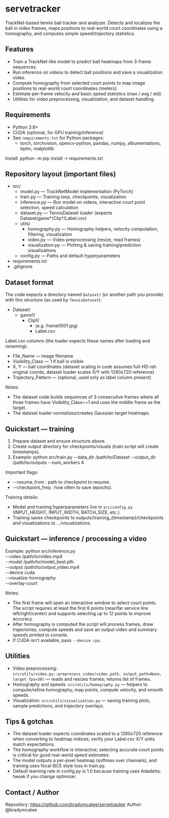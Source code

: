 # servetracker

TrackNet-based tennis ball tracker and analyzer.
Detects and localizes the ball in video frames, maps positions to real-world court coordinates using a homography, and computes simple speed/trajectory statistics.

## Features
- Train a TrackNet-like model to predict ball heatmaps from 3-frame sequences.
- Run inference on videos to detect ball positions and save a visualization video.
- Compute homography from selected court points to map image positions to real-world court coordinates (meters).
- Estimate per-frame velocity and basic speed statistics (max / avg / std).
- Utilities for video preprocessing, visualization, and dataset handling.

## Requirements
- Python 3.8+
- CUDA (optional, for GPU training/inference)
- See `requirements.txt` for Python packages:
  - torch, torchvision, opencv-python, pandas, numpy, albumentations, tqdm, matplotlib

Install:
python -m pip install -r requirements.txt

## Repository layout (important files)
- src/
  - model.py            — TrackNetModel implementation (PyTorch)
  - train.py            — Training loop, checkpoints, visualization
  - inference.py        — Run model on videos, interactive court point selection, speed calculation
  - dataset.py          — TennisDataset loader (expects Dataset/game*/Clip*/Label.csv)
  - utils/
    - homography.py     — Homography helpers, velocity computation, filtering, visualization
    - video.py          — Video preprocessing (resize, read frames)
    - visualization.py  — Plotting & saving training/prediction visualizations
  - config.py           — Paths and default hyperparameters
- requirements.txt
- .gitignore

## Dataset format
The code expects a directory named `Dataset/` (or another path you provide) with this structure (as used by `TennisDataset`):
- Dataset/
  - game1/
    - Clip1/
      - <frame images> (e.g. frame0001.jpg)
      - Label.csv

Label.csv columns (the loader expects these names after loading and renaming):
- File_Name — image filename
- Visibility_Class — 1 if ball is visible
- X, Y — ball coordinates (dataset scaling in code assumes full-HD-ish original coords; dataset loader scales X/Y with 1280x720 reference)
- Trajectory_Pattern — (optional, used only as label column present)

Notes:
- The dataset code builds sequences of 3 consecutive frames where all three frames have Visibility_Class==1 and uses the middle frame as the target.
- The dataset loader normalizes/creates Gaussian target heatmaps.

## Quickstart — training
1. Prepare dataset and ensure structure above.
2. Create output directory for checkpoints/visuals (train script will create timestamps).
3. Example:
   python src/train.py --data_dir /path/to/Dataset --output_dir /path/to/outputs --num_workers 4

Important flags:
- --resume_from : path to checkpoint to resume.
- --checkpoint_freq : how often to save (epochs).

Training details:
- Model and training hyperparameters live in `src/config.py` (INPUT_HEIGHT, INPUT_WIDTH, BATCH_SIZE, etc.).
- Training saves checkpoints to outputs/training_{timestamp}/checkpoints and visualizations to .../visualizations.

## Quickstart — inference / processing a video
Example:
python src/inference.py \
  --video /path/to/video.mp4 \
  --model /path/to/model_best.pth \
  --output /path/to/output_video.mp4 \
  --device cuda \
  --visualize-homography \
  --overlay-court

Notes:
- The first frame will open an interactive window to select court points. The script requires at least the first 6 points (near/far service line left/right/center) and supports selecting up to 12 points to improve accuracy.
- After homography is computed the script will process frames, draw trajectories, compute speeds and save an output video and summary speeds printed to console.
- If CUDA isn't available, pass `--device cpu`.

## Utilities
- Video preprocessing: `src/utils/video.py::preprocess_video(video_path, output_path=None, target_fps=30)` — reads and resizes frames; returns list of frames.
- Homography and speeds: `src/utils/homography.py` — helpers to compute/refine homography, map points, compute velocity, and smooth speeds.
- Visualization: `src/utils/visualization.py` — saving training plots, sample predictions, and trajectory overlays.

## Tips & gotchas
- The dataset loader expects coordinates scaled to a 1280x720 reference when converting to heatmap indices; verify your Label.csv X/Y units match expectations.
- The homography workflow is interactive; selecting accurate court points is critical for good real-world speed estimates.
- The model outputs a per-pixel heatmap (softmax over channels), and training uses focal-BCE style loss in train.py.
- Default learning rate in config.py is 1.0 because training uses Adadelta; tweak if you change optimizer.

## Contact / Author
Repository: https://github.com/bradymcatee/servetracker
Author: @bradymcatee
